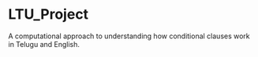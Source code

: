 # LTU_Project
A computational approach to understanding how conditional clauses work in Telugu and English.  
